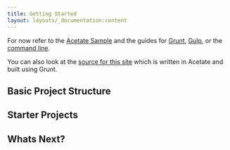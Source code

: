 ```yaml
---
title: Getting Started
layout: layouts/_documentation:content
---
```


For now refer to the [Acetate Sample](https://github.com/patrickarlt/acetate-sample) and the guides for [Grunt](/documentation/grunt-plugin/), [Gulp](/documentation/gulp-usage), or the [command line](/documentation/command-line).

You can also look at the [source for this site](https://github.com/patrickarlt/acetate-site) which is written in Acetate and built using Grunt.

## Basic Project Structure

## Starter Projects

## Whats Next?
